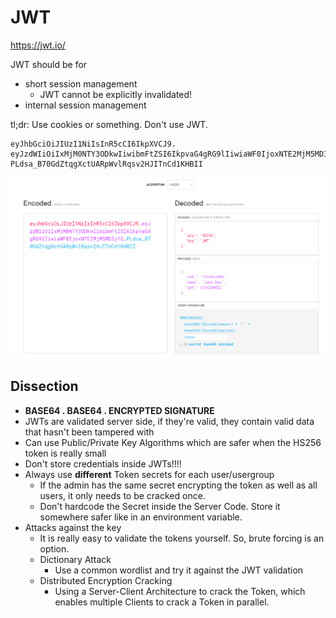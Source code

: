 # JWT

https://jwt.io/

JWT should be for 

- short session management
  - JWT cannot be explicitly invalidated!
- internal session management



tl;dr: Use cookies or something. Don't use JWT.



```
eyJhbGciOiJIUzI1NiIsInR5cCI6IkpXVCJ9.
eyJzdWIiOiIxMjM0NTY3ODkwIiwibmFtZSI6IkpvaG4gRG9lIiwiaWF0IjoxNTE2MjM5MDIyfQ.
PLdsa_B70GdZtqgXctUARpWvlRqsv2HJITnCd1KHBII
```

<img src="./jwt.png">

## Dissection

- **BASE64 . BASE64 . ENCRYPTED SIGNATURE**
- JWTs are validated server side, if they're valid, they contain valid data that hasn't been tampered with
- Can use Public/Private Key Algorithms which are safer when the HS256 token is really small
- Don't store credentials inside JWTs!!!!
- Always use **different** Token secrets for each user/usergroup
  - If the admin has the same secret encrypting the token as well as all users, it only needs to be cracked once.
  - Don't hardcode the Secret inside the Server Code. Store it somewhere safer like in an environment variable.
- Attacks against the key
  - It is really easy to validate the tokens yourself. So, brute forcing is an option.
  - Dictionary Attack
    - Use a common wordlist and try it against the JWT validation
  - Distributed Encryption Cracking
    - Using a Server-Client Architecture to crack the Token, which enables multiple Clients to crack a Token in parallel.